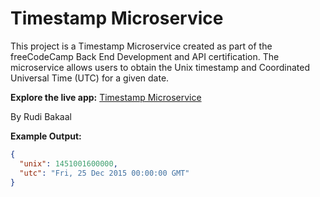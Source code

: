# Timestamp Microservice

This project is a Timestamp Microservice created as part of the freeCodeCamp Back End Development and API certification. The microservice allows users to obtain the Unix timestamp and Coordinated Universal Time (UTC) for a given date.

**Explore the live app:** [Timestamp Microservice](https://timestamp-microservice-fcc-api.glitch.me/)

By Rudi Bakaal

**Example Output:**
```json
{
  "unix": 1451001600000,
  "utc": "Fri, 25 Dec 2015 00:00:00 GMT"
}
